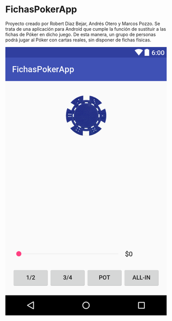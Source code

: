 # FichasPokerApp

Proyecto creado por Robert Diaz Bejar, Andrés Otero y Marcos Pozzo.
Se trata de una aplicación para Android que cumple la función de sustituir a las fichas de Póker en dicho juego.
De esta manera, un grupo de personas podrá jugar al Póker con cartas reales, sin disponer de fichas físicas.

![falloCaptura](https://raw.githubusercontent.com/robertdb/FichasPokerApp/master/app/src/main/res/drawable/layout_actual_dije.png)
